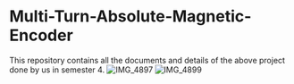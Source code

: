 # Multi-Turn-Absolute-Magnetic-Encoder

This repository contains all the documents and details of the above project done by us in semester 4.
![IMG_4897](https://github.com/YasodaLAE/Multi-Turn-Absolute-Magnetic-Encoder/assets/153530453/c2e87963-7663-47d8-b7ad-094ec4c9e4ef)
![IMG_4899](https://github.com/YasodaLAE/Multi-Turn-Absolute-Magnetic-Encoder/assets/153530453/a3da0fca-c68f-4df6-8239-447c1229f14a)
